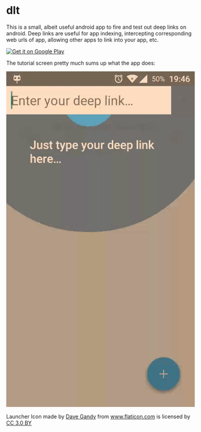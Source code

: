 # dlt
This is a small, albeit useful android app to fire and test out deep links on android. Deep links are useful for app indexing, intercepting corresponding web urls of app, allowing other apps to link into your app, etc.

<a href='https://play.google.com/store/apps/details?id=com.manoj.dlt&hl=en&pcampaignid=MKT-Other-global-all-co-prtnr-py-PartBadge-Mar2515-1'><img alt='Get it on Google Play' src='https://play.google.com/intl/en_us/badges/images/generic/en_badge_web_generic.png' height=100px/></a>

The tutorial screen pretty much sums up what the app does:

![alt tag](tutorial.gif)


<div>Launcher Icon made by <a href="http://www.flaticon.com/authors/dave-gandy" title="Dave Gandy">Dave Gandy</a> from <a href="http://www.flaticon.com" title="Flaticon">www.flaticon.com</a> is licensed by <a href="http://creativecommons.org/licenses/by/3.0/" title="Creative Commons BY 3.0" target="_blank">CC 3.0 BY</a></div>
